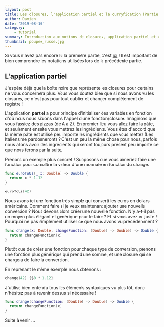 ```yaml
---
layout: post
title: Les closures, l'application partiel et la curryfication (Partie 2/3) (French version)
author: Damien
date: '2019-08-10'
category:
    - tutorial
summary: Introduction aux notions de closures, application partiel et curryfication
thumbnail: poupee_russe.jpg
---
```


Si vous n'avez pas encore lu la première partie, c'est [ici](closure-fr.html) !
Il est important de bien comprendre les notations utilisées lors de la précédente partie.

## L'application partiel

J'espère déjà que la boîte noire que représente les closures pour certains ne vous concernera plus.
Vous vous doutez bien que si nous avons vu les closures, ce n'est pas pour tout oublier et changer complètement de registre !

L'application **partiel** a pour principe d'initialiser des variables en fonction d'où nous nous situons dans l'appel d'une fonction/closure.
Imaginons que vous fassiez des pizzas (de A à Z).
En premier lieu vous allez faire la pâte, et seulement ensuite vous mettrez les ingrédients.
Vous êtes d'accord que la même pâte est utilisé peu importe les ingrédients que vous mettez (Les Italiens me pardonneront) ?
C'est un peu la même chose pour nous, parfois nous allons avoir des ingrédients qui seront toujours présent peu importe ce que nous ferons par la suite.

Prenons un exemple plus concret !
Supposons que vous aimeriez faire une fonction pour connaître la valeur d'une monnaie en fonction du change.

```swift
func euroToUs(_ x: Double) -> Double {
  return x * 1.12
}

euroToUs(42)
```

Nous avons ici une fonction très simple qui converti les euros en dollars américains.
Comment faire si je veux maintenant ajouter une nouvelle conversion ?
Nous devons alors créer une nouvelle fonction.
N'y a-t-il pas un moyen plus élégant et générique pour le faire ?
Et si vous avez vu juste !
Pourquoi ne pas simplement utiliser ce que nous avons vu précédemment ?

```swift
func change(x: Double, changeFunction: (Double) -> Double) -> Double {
  return changeFunction(x)
}
```

Plutôt que de créer une fonction pour chaque type de conversion, prenons une fonction plus générique qui prend une somme, et une closure qui se chargera de faire la conversion.

En reprenant le même exemple nous obtenons :

```swift
change(42) {$0 * 1.12}
```

J'utilise bien entendu tous les éléments syntaxiques vu plus tôt, donc n'hésitez pas à revenir dessus si nécessaire !

```swift
func change(changeFunction: (Double) -> Double) -> Double {
  return changeFunction(x)
}
```

Suite à venir ...
